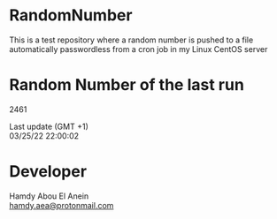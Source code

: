 # RandomNumber    
This is a test repository where a random number is pushed to a file automatically passwordless from a cron job in my Linux CentOS server    
# Random Number of the last run   
2461
      
Last update (GMT +1)    
03/25/22 22:00:02
# Developer    
Hamdy Abou El Anein   
hamdy.aea@protonmail.com
